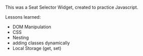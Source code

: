 This was a Seat Selector Widget, created to practice Javascript.

Lessons learned:

- DOM Manipulation
- CSS
- Nesting
- adding classes dynamically
- Local Storage (get, set)

